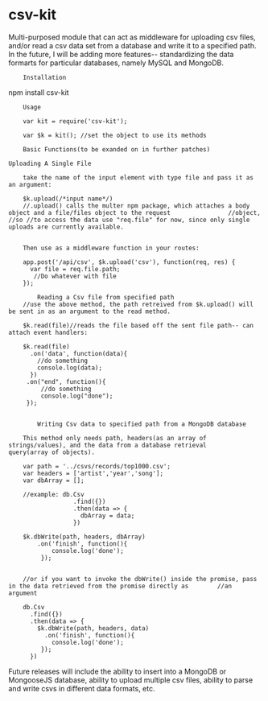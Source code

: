 # csv-kit
Multi-purposed module that can act as middleware for uploading csv files, and/or read a csv data set from a database and write it to a specified path. In the future, I will be adding more features-- standardizing the data formarts for particular databases, namely MySQL and MongoDB.

        Installation

npm install csv-kit


        Usage

        var kit = require('csv-kit');

        var $k = kit(); //set the object to use its methods

        Basic Functions(to be exanded on in further patches)

    Uploading A Single File

        take the name of the input element with type file and pass it as an argument:

        $k.upload(/*input name*/)
        //.upload() calls the multer npm package, which attaches a body object and a file/files object to the request                //object, //so //to access the data use "req.file" for now, since only single uploads are currently available.


        Then use as a middleware function in your routes:

        app.post('/api/csv', $k.upload('csv'), function(req, res) {
          var file = req.file.path;
           //Do whatever with file
        });

            Reading a Csv file from specified path
        //use the above method, the path retreived from $k.upload() will be sent in as an argument to the read method.

        $k.read(file)//reads the file based off the sent file path-- can attach event handlers:

        $k.read(file)
          .on('data', function(data){
            //do something 
            console.log(data);
          })
         .on("end", function(){
             //do something
             console.log("done");
         });


            Writing Csv data to specified path from a MongoDB database

        This method only needs path, headers(as an array of strings/values), and the data from a database retrieval                   query(array of objects).

        var path = '../csvs/records/top1000.csv';
        var headers = ['artist','year','song'];
        var dbArray = [];
        
        //example: db.Csv
                      .find({})
                      .then(data => {
                        dbArray = data;
                      })

        $k.dbWrite(path, headers, dbArray)
            .on('finish', function(){
                console.log('done');
             });


        //or if you want to invoke the dbWrite() inside the promise, pass in the data retrieved from the promise directly as        //an argument

        db.Csv
          .find({})
          .then(data => {
            $k.dbWrite(path, headers, data)
              .on('finish', function(){
                console.log('done');
             });
          })


Future releases will include the ability to insert into a MongoDB or MongooseJS database, ability to upload multiple csv files, ability to parse and write csvs in different data formats, etc.


